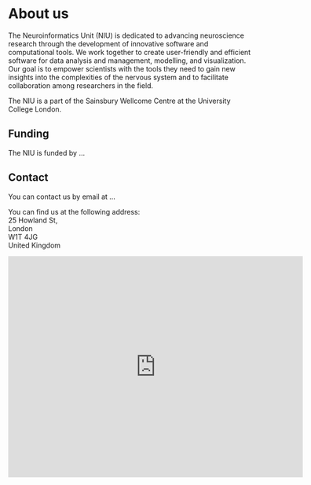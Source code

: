 # About us

The Neuroinformatics Unit (NIU) is dedicated to advancing neuroscience research through the development of innovative software and computational tools. We work together to create user-friendly and efficient software for data analysis and management, modelling, and visualization. Our goal is to empower scientists with the tools they need to gain new insights into the complexities of the nervous system and to facilitate collaboration among researchers in the field.

The NIU is a part of the Sainsbury Wellcome Centre at the University College London.

## Funding
The NIU is funded by ...

## Contact
You can contact us by email at ...

You can find us at the following address:  
25 Howland St,   
London   
W1T 4JG  
United Kingdom  

<iframe src="https://www.google.com/maps/embed?pb=!1m18!1m12!1m3!1d2482.566218885506!2d-0.1403092842295246!3d51.521173779637365!2m3!1f0!2f0!3f0!3m2!1i1024!2i768!4f13.1!3m3!1m2!1s0x48761b290cd61e55%3A0xff71d53b61728860!2sSainsbury%20Wellcome%20Centre!5e0!3m2!1sen!2suk!4v1674043323427!5m2!1sen!2suk" width="600" height="450" style="border:0;" allowfullscreen="" loading="lazy" referrerpolicy="no-referrer-when-downgrade"></iframe>






